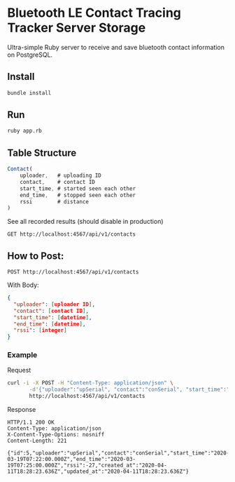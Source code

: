 # Bluetooth LE Contact Tracing Tracker Server Storage

Ultra-simple Ruby server to receive and save bluetooth contact information on PostgreSQL. 

## Install

```bash
bundle install 
```

## Run

```bash
ruby app.rb
```

## Table Structure

```js
Contact(
    uploader,   # uploading ID
    contact,    # contact ID
    start_time, # started seen each other
    end_time,   # stopped seen each other
    rssi        # distance
)
```

See all recorded results (should disable in production)

```
GET http://localhost:4567/api/v1/contacts
```

## How to Post:

```
POST http://localhost:4567/api/v1/contacts
````

With Body:

```json
{ 
  "uploader": [uploader ID], 
  "contact": [contact ID], 
  "start_time": [datetime], 
  "end_time": [datetime], 
  "rssi": [integer]
}
````

### Example

Request

```bash
curl -i -X POST -H "Content-Type: application/json" \
       -d'{"uploader":"upSerial", "contact":"conSerial", "start_time":"2020-03-19T07:22Z", "end_time":"2020-03-19T07:25Z", "rssi":-27}' \
       http://localhost:4567/api/v1/contacts
```

Response

```
HTTP/1.1 200 OK
Content-Type: application/json
X-Content-Type-Options: nosniff
Content-Length: 221

{"id":5,"uploader":"upSerial","contact":"conSerial","start_time":"2020-03-19T07:22:00.000Z","end_time":"2020-03-19T07:25:00.000Z","rssi":-27,"created_at":"2020-04-11T18:28:23.636Z","updated_at":"2020-04-11T18:28:23.636Z"}
````